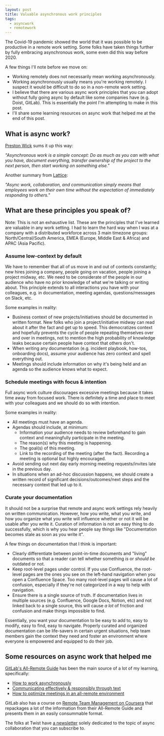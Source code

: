 ```yaml
---
layout: post
title: Valuable asynchronous work principles
tags:
  - asyncwork
  - remotework
---
```


The Covid-19 pandemic showed the world that it was possible to be productive in a remote work setting. Some folks have taken things further by fully embracing asynchronous work, some even did this way before 2020.

A few things I'll note before we move on:
- Working remotely does not necessarily mean working asynchronously.
- Working asynchronously usually means you're working remotely. I suspect it would be difficult to do so in a non-remote work setting.
- I believe that there are various async work principles that you can adopt without fully going async by default like some companies have (e.g. Doist, GitLab). This is essentially the point I'm attempting to make in this post.
- I'll share some learning resources on async work that helped me at the end of this post.

## What is async work?

[Preston Wick](https://remote.com/blog/elements-sustainable-remote-work-culture) sums it up this way:

_"Asynchronous work is a simple concept: Do as much as you can with what you have, document everything, transfer ownership of the project to the next person, then start working on something else."_

Another summary from [Lattice](https://lattice.com/library/what-is-asynchronous-work-heres-everything-you-need-to-know-to-implement-it-at-your-organization):

_"Async work, collaboration, and communication simply means that employees work on their own time without the expectation of immediately responding to others."_

## What are these principles you speak of?

Note: This is not an exhaustive list. These are the principles that I've learned are valuable in any work setting. I had to learn the hard way when I was at a company with a distributed workforce across 3 main timezone groups: North/Central/South America, EMEA (Europe, Middle East & Africa) and APAC (Asia Pacific).

### Assume low-context by default

We have to remember that all of us move in and out of contexts constantly; new hires joining a company, people going on vacation, people joining a project midway, etc. We need to be considerate of the people in our audience who have no prior knowledge of what we're talking or writing about. This principle extends to all interactions you have with your colleagues, e.g. in documentation, meeting agendas, questions/messages on Slack, etc.

Some examples in reality:
- Business context of new projects/initiatives should be documented in written format. New folks who join a project/initiative midway can read about it after the fact and get up to speed. This democratizes context and hopefully prevents the cycle of people repeating themselves over and over in meetings, not to mention the high probability of knowledge leaks because certain people have context that others don't.
- When writing any documentation (e.g. incident playbook, how-tos, onboarding docs), assume your audience has zero context and spell everything out.
- Meetings should include information on why it's being held and an agenda so the audience knows what to expect.

### Schedule meetings with focus & intention

Full async work culture discourages excessive meetings because it takes time away from focused work. There is definitely a time and place to meet with your colleagues and we should do so with intention.

Some examples in reality:
- All meetings must have an agenda.
- Agendas should include, at minimum:
  - Information your audience needs to review beforehand to gain context and meaningfully participate in the meeting.
  - The reason(s) why this meeting is happening.
  - The goal(s) of this meeting.
  - Link to the recording of the meeting (after the fact). Recording a meeting is optional but highly encouraged.
- Avoid sending out next day early morning meeting requests/invites late in the previous day.
- In situations when an ad-hoc discussion happens, we should create a written record of significant decisions/outcomes/next steps and the necessary context that led up to it.

### Curate your documentation

It should not be a surprise that remote and async work settings rely heavily on written communication. However, how you write, what you write, and how you organize what you write will influence whether or not it will be usable after you write it. Curation of information is not an easy thing to do successfully, which is why you hear people say things like "Documentation becomes stale as soon as you write it".

A few things on documentation that I think is important:
- Clearly differentiate between point-in-time documents and "living" documents so that a reader can tell whether something _is_ or _should be_ outdated or not.
- Keep root-level pages under control. If you use Confluence, the root-level pages are the ones you see on the left-hand navigation when you open a Confluence Space. Too many root-level pages will cause a lot of confusion, especially if they're not categorized in a way to help with navigation.
- Ensure there is a single source of truth. If documentation lives in multiple sources (e.g. Confluence, Google Docs, Notion, etc) and not linked back to a single source, this will cause _a lot_ of friction and confusion and make things impossible to find.

Essentially, you want your documentation to be easy to add to, easy to modify, easy to find, easy to navigate. Properly curated and organized documentation can be life-savers in certain urgent situations, help team members gain the context they need and foster an environment where everyone is empowered and equipped to do their job.

## Some resources on async work that helped me

[GitLab's All-Remote Guide](https://about.gitlab.com/company/culture/all-remote/guide/) has been the main source of a lot of my learning, specifically:
- [How to work asynchronously](https://about.gitlab.com/company/culture/all-remote/asynchronous/)
- [Communicating effectively & responsibly through text](https://about.gitlab.com/company/culture/all-remote/effective-communication/)
- [How to optimize meetings in an all-remote environment](https://about.gitlab.com/company/culture/all-remote/meetings/)

GitLab also has a course on [Remote Team Management on Coursera](https://www.coursera.org/learn/remote-team-management) that repackages a lot of the information from their All-Remote Guide and presents them in an easily consummable format.

The folks at Twist have [a newsletter](https://async.twist.com/) solely dedicated to the topic of async collaboration that you can subscribe to.

